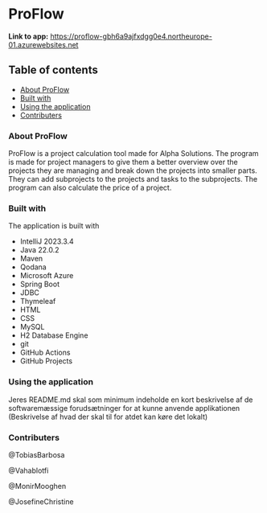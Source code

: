 # ProFlow
**Link to app:** https://proflow-gbh6a9ajfxdgg0e4.northeurope-01.azurewebsites.net

## Table of contents
- [About ProFlow](#About-ProFlow)
- [Built with](#Built-with)
- [Using the application](#Using-the-application)
- [Contributers](#Contributers)


### About ProFlow
ProFlow is a project calculation tool made for Alpha Solutions. The program is made for project managers to give them a better overview over the projects they are managing and break down the projects into smaller parts. They can add subprojects to the projects and tasks to the subprojects.
The program can also calculate the price of a project. 


### Built with
The application is built with 
- IntelliJ 2023.3.4
- Java 22.0.2
- Maven
- Qodana
- Microsoft Azure
- Spring Boot
- JDBC
- Thymeleaf
- HTML
- CSS
- MySQL
- H2 Database Engine
- git
- GitHub Actions
- GitHub Projects


### Using the application
Jeres README.md skal som minimum indeholde en kort beskrivelse af de softwaremæssige forudsætninger for at kunne anvende applikationen
(Beskrivelse af hvad der skal til for atdet kan køre det lokalt)



### Contributers
@TobiasBarbosa

@Vahablotfi 

@MonirMooghen 

@JosefineChristine 
